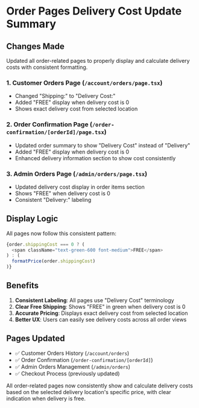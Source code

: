 # Order Pages Delivery Cost Update Summary

## Changes Made

Updated all order-related pages to properly display and calculate delivery costs with consistent formatting.

### 1. Customer Orders Page (`/account/orders/page.tsx`)
- Changed "Shipping:" to "Delivery Cost:"
- Added "FREE" display when delivery cost is 0
- Shows exact delivery cost from selected location

### 2. Order Confirmation Page (`/order-confirmation/[orderId]/page.tsx`)
- Updated order summary to show "Delivery Cost" instead of "Delivery"
- Added "FREE" display when delivery cost is 0
- Enhanced delivery information section to show cost consistently

### 3. Admin Orders Page (`/admin/orders/page.tsx`)
- Updated delivery cost display in order items section
- Shows "FREE" when delivery cost is 0
- Consistent "Delivery:" labeling

## Display Logic

All pages now follow this consistent pattern:

```typescript
{order.shippingCost === 0 ? (
  <span className="text-green-600 font-medium">FREE</span>
) : (
  formatPrice(order.shippingCost)
)}
```

## Benefits

1. **Consistent Labeling**: All pages use "Delivery Cost" terminology
2. **Clear Free Shipping**: Shows "FREE" in green when delivery cost is 0
3. **Accurate Pricing**: Displays exact delivery cost from selected location
4. **Better UX**: Users can easily see delivery costs across all order views

## Pages Updated

- ✅ Customer Orders History (`/account/orders`)
- ✅ Order Confirmation (`/order-confirmation/[orderId]`)
- ✅ Admin Orders Management (`/admin/orders`)
- ✅ Checkout Process (previously updated)

All order-related pages now consistently show and calculate delivery costs based on the selected delivery location's specific price, with clear indication when delivery is free.